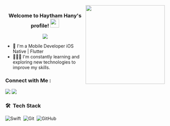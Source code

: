 <img width="250" align="right" src="https://c.tenor.com/_DOBjnGspYAAAAAM/code-coding.gif">

<h3 align="center">
  Welcome to Haytham Hany's profile!
  <img src="https://media.giphy.com/media/hvRJCLFzcasrR4ia7z/giphy.gif" width="28">
</h3>

<!-- Typing SVG by DenverCoder1 - https://github.com/DenverCoder1/readme-typing-svg -->
<p align="center">
  <a href="https://github.com/DenverCoder1/readme-typing-svg"><img src="https://readme-typing-svg.herokuapp.com/?lines=Flutter%20Developer;lines=iOS%20Developer;Always%20learning%20new%20things&font=Fira%20Code&center=true&width=440&height=45&color=f75c7e&vCenter=true&size=22"></a>
</p> 

- 📲 I'm a Mobile Developer iOS Native | Flutter
- 👨🏻‍💻 I'm constantly learning and exploring new technologies to improve my skills.


### Connect with Me :

<a href="https://linkedin.com/in/haytham-hany-5b654b19a" target="_blank"><img src="https://img.shields.io/badge/-Haytham%20Hany-0077B5?style=for-the-badge&logo=Linkedin&logoColor=white"/></a>
<a href="https://t.me/HaythamHany95" target="_blank"><img src="https://img.shields.io/badge/-Haytham%20Hany-0077B5?style=for-the-badge&logo=Telegram&logoColor=white"/></a>
### 🛠 &nbsp;Tech Stack
![Swift](https://img.shields.io/badge/-Swift-05122A?style=flat&logo=swift)&nbsp;
![Git](https://img.shields.io/badge/-Git-05122A?style=flat&logo=git)&nbsp;
![GitHub](https://img.shields.io/badge/-GitHub-05122A?style=flat&logo=github)&nbsp;




